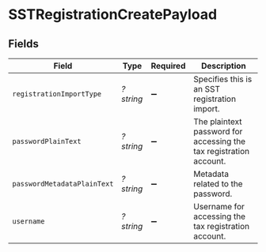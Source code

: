 # SSTRegistrationCreatePayload


## Fields

| Field                                                              | Type                                                               | Required                                                           | Description                                                        |
| ------------------------------------------------------------------ | ------------------------------------------------------------------ | ------------------------------------------------------------------ | ------------------------------------------------------------------ |
| `registrationImportType`                                           | *?string*                                                          | :heavy_minus_sign:                                                 | Specifies this is an SST registration import.                      |
| `passwordPlainText`                                                | *?string*                                                          | :heavy_minus_sign:                                                 | The plaintext password for accessing the tax registration account. |
| `passwordMetadataPlainText`                                        | *?string*                                                          | :heavy_minus_sign:                                                 | Metadata related to the password.                                  |
| `username`                                                         | *?string*                                                          | :heavy_minus_sign:                                                 | Username for accessing the tax registration account.               |